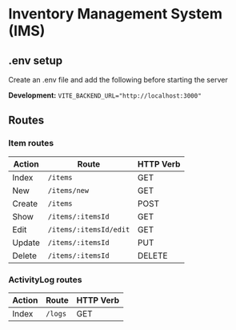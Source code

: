 # Inventory Management System (IMS)

## .env setup

Create an .env file and add the following before starting the server

**Development:**
``VITE_BACKEND_URL="http://localhost:3000"``

## Routes
### Item routes
| Action | Route                                   | HTTP Verb |
|--------|-----------------------------------------|-----------|
| Index  | `/items`                                | GET       |
| New    | `/items/new`                            | GET       |
| Create | `/items`                                | POST      |
| Show   | `/items/:itemsId`                       | GET       |
| Edit   | `/items/:itemsId/edit`                  | GET       |
| Update | `/items/:itemsId`                       | PUT       |
| Delete | `/items/:itemsId`                       | DELETE    |

### ActivityLog routes
| Action | Route                                   | HTTP Verb |
|--------|-----------------------------------------|-----------|
| Index  | `/logs`                                 | GET       |
